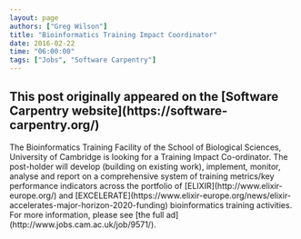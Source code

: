 ```yaml
---
layout: page
authors: ["Greg Wilson"]
title: "Bioinformatics Training Impact Coordinator"
date: 2016-02-22
time: "06:00:00"
tags: ["Jobs", "Software Carpentry"]
---
```


<h2>This post originally appeared on the [Software Carpentry website](https://software-carpentry.org/)</h2>
The Bioinformatics Training Facility of the School of Biological Sciences, University of Cambridge
is looking for a Training Impact Co-ordinator.
The post-holder will develop (building on existing work), implement, monitor, analyse and report on
a comprehensive system of training metrics/key performance indicators across the portfolio of
[ELIXIR](http://www.elixir-europe.org/)
and [EXCELERATE](https://www.elixir-europe.org/news/elixir-accelerates-major-horizon-2020-funding)
bioinformatics training activities.
For more information,
please see [the full ad](http://www.jobs.cam.ac.uk/job/9571/).
